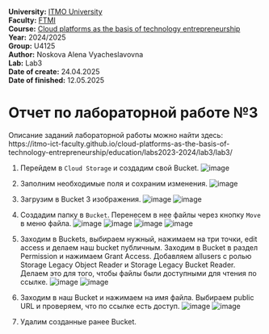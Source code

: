 <b>University:</b> [ITMO University](https://itmo.ru/ru/) <br>
<b>Faculty:</b> [FTMI](https://ftmi.itmo.ru) <br>
<b>Course:</b> [Cloud platforms as the basis of technology entrepreneurship](https://itmo-ict-faculty.github.io/cloud-platforms-as-the-basis-of-technology-entrepreneurship/) <br>
<b>Year:</b> 2024/2025 <br>
<b>Group:</b> U4125 <br>
<b>Author:</b> Noskova Alena Vyacheslavovna <br>
<b>Lab:</b> Lab3 <br>
<b>Date of create:</b> 24.04.2025 <br>
<b>Date of finished:</b> 12.05.2025<br>

<h1>Отчет по лабораторной работе №3 </h1>
Описание заданий лабораторной работы можно найти здесь: https://itmo-ict-faculty.github.io/cloud-platforms-as-the-basis-of-technology-entrepreneurship/education/labs2023-2024/lab3/lab3/

1. Перейдем в `Cloud Storage` и создадим свой Bucket.
![image](https://github.com/user-attachments/assets/e9e09dfd-8327-482d-af1d-043aefbd7e6c)

2. Заполним необходимые поля и сохраним изменения.
![image](https://github.com/user-attachments/assets/562ec541-3fb5-4e10-a305-4143f2ffb612)

3. Загрузим в Bucket 3 изображения.
![image](https://github.com/user-attachments/assets/bb6fd85d-1a2d-4b81-95db-bdab93825eb5)
![image](https://github.com/user-attachments/assets/09a5ecb5-6015-4b30-a8b1-93b314fd6859)

4. Создадим папку в `Вucket`. Перенесем в нее файлы через кнопку `Move` в меню файла.
![image](https://github.com/user-attachments/assets/41c7e453-2f5d-4e62-8da5-d8284dc58886)
![image](https://github.com/user-attachments/assets/fe87d2c6-5d69-4225-b58c-055db0481350)
![image](https://github.com/user-attachments/assets/dd4dc13d-0a9b-4f22-ba51-776627d9ca61)
![image](https://github.com/user-attachments/assets/22ad7bf5-3371-4b99-a1ff-3b0f828f1b96)

5. Заходим в Buckets, выбираем нужный, нажимаем на три точки, edit access и делаем наш bucket публичным. Заходим в Bucket в раздел Permission и нажимаем Grant Access. Добавляем allusers с ролью Storage Legacy Object Reader и Storage Legacy Bucket Reader. Делаем это для того, чтобы файлы были доступными для чтения по ссылке.
![image](https://github.com/user-attachments/assets/1b739624-0635-40eb-88a7-8405435a1b0e)
![image](https://github.com/user-attachments/assets/29fb359e-7721-4155-b550-2eb6f25c7876)

6. Заходим в наш Bucket и нажимаем на имя файла. Выбираем public URL и проверяем, что по ссылке есть доступ.
![image](https://github.com/user-attachments/assets/6104fa85-0d8f-45cf-bcd6-af265d7375f3)
![image](https://github.com/user-attachments/assets/2ce39305-1cea-46cc-ac65-2e31c0837601)

7. Удалим созданные ранее Bucket.
